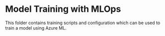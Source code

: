 # Model Training with MLOps
This folder contains training scripts and configuration which can be used to train a model using Azure ML.
